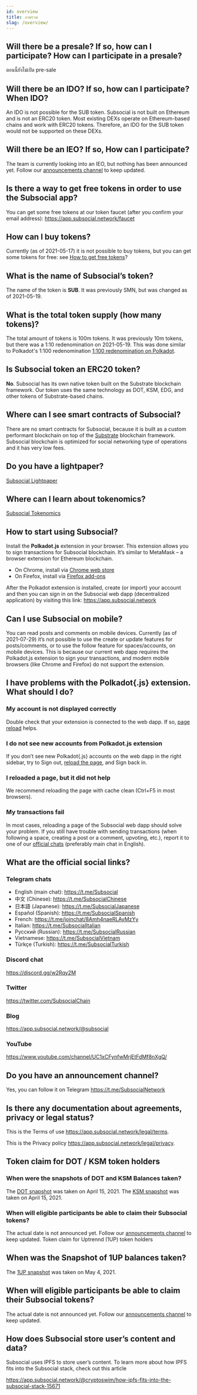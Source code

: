 ```yaml
---
id: overview
title: ภาพรวม
slag: /overview/
---
```


## Will there be a presale? If so, how can I participate? How can I participate in a presale?

ตอนนี้ยังไม่เปิด pre-sale

## Will there be an IDO? If so, how can I participate? When IDO?

An IDO is not possible for the SUB token. Subsocial is not built on Ethereum and is not an ERC20 token. Most existing DEXs operate on Ethereum-based chains and work with ERC20 tokens. Therefore, an IDO for the SUB token would not be supported on these DEXs.

## Will there be an IEO? If so, How can I participate?

The team is currently looking into an IEO, but nothing has been announced yet. Follow our [announcements channel](/docs/faq/overview#do-you-have-an-announcement-channel) to keep updated.

## Is there a way to get free tokens in order to use the Subsocial app?

You can get some free tokens at our token faucet (after you confirm your email address):
https://app.subsocial.network/faucet

## How can I buy tokens?

Currently (as of 2021-05-17) it is not possible to buy tokens, but you can get some tokens for free: see [How to get free tokens](/docs/faq/overview#is-there-a-way-to-get-free-tokens-in-order-to-use-the-subsocial-app)?

## What is the name of Subsocial’s token?

The name of the token is **SUB**. It was previously SMN, but was changed as of 2021-05-19.

## What is the total token supply (how many tokens)?

The total amount of tokens is 100m tokens. It was previously 10m tokens, but there was a 1:10 redenomination on 2021-05-19. This was done similar to Polkadot's 1:100 redenomination [1:100 redenomination on Polkadot](https://polkadot.network/tag/redenomination/). 

## Is Subsocial token an ERC20 token?

**No**. Subsocial has its own native token built on the Substrate blockchain framework. Our token uses the same technology as DOT, KSM, EDG, and other tokens of Substrate-based chains.

## Where can I see smart contracts of Subsocial?

There are no smart contracts for Subsocial, because it is built as a custom performant blockchain on top of the [Substrate](https://substrate.dev/) blockchain framework. Subsocial blockchain is optimized for social networking type of operations and it has very low fees.

## Do you have a lightpaper?

[Subsocial Lightpaper](/docs/lightpaper)

## Where can I learn about tokenomics?

[Subsocial Tokenomics](/docs/tokenomics/economics-vs-distribution)

## How to start using Subsocial?

Install the **Polkadot.js** extension in your browser. This extension allows you to sign transactions for Subsocial blockchain. It’s similar to MetaMask – a browser extension for Ethereum blockchain.

- On Chrome, install via [Chrome web store](https://chrome.google.com/webstore/detail/polkadot%7Bjs%7D-extension/mopnmbcafieddcagagdcbnhejhlodfdd)
- On Firefox, install via [Firefox add-ons](https://addons.mozilla.org/en-US/firefox/addon/polkadot-js-extension/)

After the Polkadot extension is installed, create (or import) your account and then you can sign in on the Subsocial web dapp (decentralized application) by visiting this link: https://app.subsocial.network

## Can I use Subsocial on mobile?

You can read posts and comments on mobile devices. Currently (as of 2021-07-29) it’s not possible to use the create or update features for posts/comments, or to use the follow feature for spaces/accounts, on mobile devices. This is because our current web dapp requires the Polkadot.js extension to sign your transactions, and modern mobile browsers (like Chrome and Firefox) do not support the extension.

## I have problems with the Polkadot{.js} extension. What should I do?

### My account is not displayed correctly

Double check that your extension is connected to the web dapp. If so, [page reload](/docs/faq/overview#i-reloaded-a-page-but-it-did-not-help) helps.

### I do not see new accounts from Polkadot.js extension

If you don’t see new Polkadot{.js} accounts on the web dapp in the right sidebar, try to Sign out, [reload the page](/docs/faq/overview#i-reloaded-a-page-but-it-did-not-help), and Sign back in.

### I reloaded a page, but it did not help

We recommend reloading the page with cache clean (Ctrl+F5 in most browsers).

### My transactions fail

In most cases, reloading a page of the Subsocial web dapp should solve your problem. If you still have trouble with sending transactions (when following a space, creating a post or a comment, upvoting, etc.), report it to one of our [official chats](/docs/faq/overview#what-are-the-official-social-links) (preferably main chat in English).

## What are the official social links?

### Telegram chats

- English (main chat): https://t.me/Subsocial
- 中文 (Chinese): https://t.me/SubsocialChinese
- 日本語 (Japanese): https://t.me/SubsocialJapanese
- Español (Spanish): https://t.me/SubsocialSpanish
- French: https://t.me/joinchat/8Amh4naeRLAyMzYy
- Italian: https://t.me/SubsocialItalian
- Русский (Russian): https://t.me/SubsocialRussian
- Vietnamese: https://t.me/SubsocialVietnam
- Türkçe (Turkish): https://t.me/SubsocialTurkish

### Discord chat

https://discord.gg/w2Rqy2M

### Twitter

https://twitter.com/SubsocialChain

### Blog

https://app.subsocial.network/@subsocial

### YouTube

https://www.youtube.com/channel/UC1xCFynfwMrjEtFdMf8nXgQ/

## Do you have an announcement channel?

Yes, you can follow it on Telegram https://t.me/SubsocialNetwork

## Is there any documentation about agreements, privacy or legal status?

This is the Terms of use https://app.subsocial.network/legal/terms.

This is the Privacy policy https://app.subsocial.network/legal/privacy.

## Token claim for DOT / KSM token holders

### When were the snapshots of DOT and KSM Balances taken?

The [DOT snapshot](https://drive.google.com/file/d/1d177ZlVOk1tZ1-ZDJ_Xj2ihIW3SWT1j4/view?usp=sharing) was taken on April 15, 2021.
The [KSM snapshot](https://drive.google.com/file/d/17F4ZhLtpIaQ1OKCn1r67GwuJzJJngwKC/view?usp=sharing) was taken on April 15, 2021.

### When will eligible participants be able to claim their Subsocial tokens?

The actual date is not announced yet. Follow our [announcements channel](/docs/faq/overview#do-you-have-an-announcement-channel) to keep updated.
Token claim for Uptrennd (1UP) token holders

## When was the Snapshot of 1UP balances taken?

The [1UP snapshot](https://drive.google.com/file/d/1eYTauxqQjotAU7nzq59TPe7Jc6wAAJi8/view) was taken on May 4, 2021.

## When will eligible participants be able to claim their Subsocial tokens?

The actual date is not announced yet. Follow our [announcements channel](/docs/faq/overview#do-you-have-an-announcement-channel) to keep updated.

## How does Subsocial store user’s content and data?

Subsocial uses IPFS to store user’s content. To learn more about how IPFS fits into the Subsocial stack, check out this article

https://app.subsocial.network/@cryptoswim/how-ipfs-fits-into-the-subsocial-stack-15671


